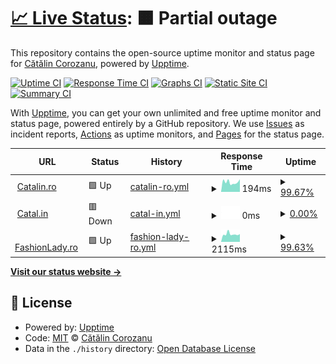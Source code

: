 # [📈 Live Status](https://status.crz.ro): <!--live status--> **🟧 Partial outage**

This repository contains the open-source uptime monitor and status page for [Cătălin Corozanu](https://corozanu.ro), powered by [Upptime](https://github.com/upptime/upptime).

[![Uptime CI](https://github.com/corozanu/uptime/workflows/Uptime%20CI/badge.svg)](https://github.com/corozanu/uptime/actions?query=workflow%3A%22Uptime+CI%22)
[![Response Time CI](https://github.com/corozanu/uptime/workflows/Response%20Time%20CI/badge.svg)](https://github.com/corozanu/uptime/actions?query=workflow%3A%22Response+Time+CI%22)
[![Graphs CI](https://github.com/corozanu/uptime/workflows/Graphs%20CI/badge.svg)](https://github.com/corozanu/uptime/actions?query=workflow%3A%22Graphs+CI%22)
[![Static Site CI](https://github.com/corozanu/uptime/workflows/Static%20Site%20CI/badge.svg)](https://github.com/corozanu/uptime/actions?query=workflow%3A%22Static+Site+CI%22)
[![Summary CI](https://github.com/corozanu/uptime/workflows/Summary%20CI/badge.svg)](https://github.com/corozanu/uptime/actions?query=workflow%3A%22Summary+CI%22)

With [Upptime](https://upptime.js.org), you can get your own unlimited and free uptime monitor and status page, powered entirely by a GitHub repository. We use [Issues](https://github.com/corozanu/uptime/issues) as incident reports, [Actions](https://github.com/corozanu/uptime/actions) as uptime monitors, and [Pages](https://status.crz.ro) for the status page.

<!--start: status pages-->
<!-- This summary is generated by Upptime (https://github.com/upptime/upptime) -->
<!-- Do not edit this manually, your changes will be overwritten -->
<!-- prettier-ignore -->
| URL | Status | History | Response Time | Uptime |
| --- | ------ | ------- | ------------- | ------ |
| <img alt="" src="https://icons.duckduckgo.com/ip3/catalin.ro.ico" height="13"> [Catalin.ro](https://catalin.ro) | 🟩 Up | [catalin-ro.yml](https://github.com/corozanu/uptime.crz.ro/commits/HEAD/history/catalin-ro.yml) | <details><summary><img alt="Response time graph" src="./graphs/catalin-ro/response-time-week.png" height="20"> 194ms</summary><br><a href="https://uptime.crz.ro/history/catalin-ro"><img alt="Response time 1113" src="https://img.shields.io/endpoint?url=https%3A%2F%2Fraw.githubusercontent.com%2Fcorozanu%2Fuptime.crz.ro%2FHEAD%2Fapi%2Fcatalin-ro%2Fresponse-time.json"></a><br><a href="https://uptime.crz.ro/history/catalin-ro"><img alt="24-hour response time 250" src="https://img.shields.io/endpoint?url=https%3A%2F%2Fraw.githubusercontent.com%2Fcorozanu%2Fuptime.crz.ro%2FHEAD%2Fapi%2Fcatalin-ro%2Fresponse-time-day.json"></a><br><a href="https://uptime.crz.ro/history/catalin-ro"><img alt="7-day response time 194" src="https://img.shields.io/endpoint?url=https%3A%2F%2Fraw.githubusercontent.com%2Fcorozanu%2Fuptime.crz.ro%2FHEAD%2Fapi%2Fcatalin-ro%2Fresponse-time-week.json"></a><br><a href="https://uptime.crz.ro/history/catalin-ro"><img alt="30-day response time 206" src="https://img.shields.io/endpoint?url=https%3A%2F%2Fraw.githubusercontent.com%2Fcorozanu%2Fuptime.crz.ro%2FHEAD%2Fapi%2Fcatalin-ro%2Fresponse-time-month.json"></a><br><a href="https://uptime.crz.ro/history/catalin-ro"><img alt="1-year response time 1096" src="https://img.shields.io/endpoint?url=https%3A%2F%2Fraw.githubusercontent.com%2Fcorozanu%2Fuptime.crz.ro%2FHEAD%2Fapi%2Fcatalin-ro%2Fresponse-time-year.json"></a></details> | <details><summary><a href="https://uptime.crz.ro/history/catalin-ro">99.67%</a></summary><a href="https://uptime.crz.ro/history/catalin-ro"><img alt="All-time uptime 98.14%" src="https://img.shields.io/endpoint?url=https%3A%2F%2Fraw.githubusercontent.com%2Fcorozanu%2Fuptime.crz.ro%2FHEAD%2Fapi%2Fcatalin-ro%2Fuptime.json"></a><br><a href="https://uptime.crz.ro/history/catalin-ro"><img alt="24-hour uptime 100.00%" src="https://img.shields.io/endpoint?url=https%3A%2F%2Fraw.githubusercontent.com%2Fcorozanu%2Fuptime.crz.ro%2FHEAD%2Fapi%2Fcatalin-ro%2Fuptime-day.json"></a><br><a href="https://uptime.crz.ro/history/catalin-ro"><img alt="7-day uptime 99.67%" src="https://img.shields.io/endpoint?url=https%3A%2F%2Fraw.githubusercontent.com%2Fcorozanu%2Fuptime.crz.ro%2FHEAD%2Fapi%2Fcatalin-ro%2Fuptime-week.json"></a><br><a href="https://uptime.crz.ro/history/catalin-ro"><img alt="30-day uptime 99.92%" src="https://img.shields.io/endpoint?url=https%3A%2F%2Fraw.githubusercontent.com%2Fcorozanu%2Fuptime.crz.ro%2FHEAD%2Fapi%2Fcatalin-ro%2Fuptime-month.json"></a><br><a href="https://uptime.crz.ro/history/catalin-ro"><img alt="1-year uptime 96.12%" src="https://img.shields.io/endpoint?url=https%3A%2F%2Fraw.githubusercontent.com%2Fcorozanu%2Fuptime.crz.ro%2FHEAD%2Fapi%2Fcatalin-ro%2Fuptime-year.json"></a></details>
| <img alt="" src="https://icons.duckduckgo.com/ip3/catal.in.ico" height="13"> [Catal.in](https://catal.in) | 🟥 Down | [catal-in.yml](https://github.com/corozanu/uptime.crz.ro/commits/HEAD/history/catal-in.yml) | <details><summary><img alt="Response time graph" src="./graphs/catal-in/response-time-week.png" height="20"> 0ms</summary><br><a href="https://uptime.crz.ro/history/catal-in"><img alt="Response time 163" src="https://img.shields.io/endpoint?url=https%3A%2F%2Fraw.githubusercontent.com%2Fcorozanu%2Fuptime.crz.ro%2FHEAD%2Fapi%2Fcatal-in%2Fresponse-time.json"></a><br><a href="https://uptime.crz.ro/history/catal-in"><img alt="24-hour response time 0" src="https://img.shields.io/endpoint?url=https%3A%2F%2Fraw.githubusercontent.com%2Fcorozanu%2Fuptime.crz.ro%2FHEAD%2Fapi%2Fcatal-in%2Fresponse-time-day.json"></a><br><a href="https://uptime.crz.ro/history/catal-in"><img alt="7-day response time 0" src="https://img.shields.io/endpoint?url=https%3A%2F%2Fraw.githubusercontent.com%2Fcorozanu%2Fuptime.crz.ro%2FHEAD%2Fapi%2Fcatal-in%2Fresponse-time-week.json"></a><br><a href="https://uptime.crz.ro/history/catal-in"><img alt="30-day response time 0" src="https://img.shields.io/endpoint?url=https%3A%2F%2Fraw.githubusercontent.com%2Fcorozanu%2Fuptime.crz.ro%2FHEAD%2Fapi%2Fcatal-in%2Fresponse-time-month.json"></a><br><a href="https://uptime.crz.ro/history/catal-in"><img alt="1-year response time 163" src="https://img.shields.io/endpoint?url=https%3A%2F%2Fraw.githubusercontent.com%2Fcorozanu%2Fuptime.crz.ro%2FHEAD%2Fapi%2Fcatal-in%2Fresponse-time-year.json"></a></details> | <details><summary><a href="https://uptime.crz.ro/history/catal-in">0.00%</a></summary><a href="https://uptime.crz.ro/history/catal-in"><img alt="All-time uptime 89.71%" src="https://img.shields.io/endpoint?url=https%3A%2F%2Fraw.githubusercontent.com%2Fcorozanu%2Fuptime.crz.ro%2FHEAD%2Fapi%2Fcatal-in%2Fuptime.json"></a><br><a href="https://uptime.crz.ro/history/catal-in"><img alt="24-hour uptime 0.00%" src="https://img.shields.io/endpoint?url=https%3A%2F%2Fraw.githubusercontent.com%2Fcorozanu%2Fuptime.crz.ro%2FHEAD%2Fapi%2Fcatal-in%2Fuptime-day.json"></a><br><a href="https://uptime.crz.ro/history/catal-in"><img alt="7-day uptime 0.00%" src="https://img.shields.io/endpoint?url=https%3A%2F%2Fraw.githubusercontent.com%2Fcorozanu%2Fuptime.crz.ro%2FHEAD%2Fapi%2Fcatal-in%2Fuptime-week.json"></a><br><a href="https://uptime.crz.ro/history/catal-in"><img alt="30-day uptime 0.00%" src="https://img.shields.io/endpoint?url=https%3A%2F%2Fraw.githubusercontent.com%2Fcorozanu%2Fuptime.crz.ro%2FHEAD%2Fapi%2Fcatal-in%2Fuptime-month.json"></a><br><a href="https://uptime.crz.ro/history/catal-in"><img alt="1-year uptime 89.71%" src="https://img.shields.io/endpoint?url=https%3A%2F%2Fraw.githubusercontent.com%2Fcorozanu%2Fuptime.crz.ro%2FHEAD%2Fapi%2Fcatal-in%2Fuptime-year.json"></a></details>
| <img alt="" src="https://icons.duckduckgo.com/ip3/fashionlady.ro.ico" height="13"> [FashionLady.ro](https://fashionlady.ro) | 🟩 Up | [fashion-lady-ro.yml](https://github.com/corozanu/uptime.crz.ro/commits/HEAD/history/fashion-lady-ro.yml) | <details><summary><img alt="Response time graph" src="./graphs/fashion-lady-ro/response-time-week.png" height="20"> 2115ms</summary><br><a href="https://uptime.crz.ro/history/fashion-lady-ro"><img alt="Response time 1312" src="https://img.shields.io/endpoint?url=https%3A%2F%2Fraw.githubusercontent.com%2Fcorozanu%2Fuptime.crz.ro%2FHEAD%2Fapi%2Ffashion-lady-ro%2Fresponse-time.json"></a><br><a href="https://uptime.crz.ro/history/fashion-lady-ro"><img alt="24-hour response time 2138" src="https://img.shields.io/endpoint?url=https%3A%2F%2Fraw.githubusercontent.com%2Fcorozanu%2Fuptime.crz.ro%2FHEAD%2Fapi%2Ffashion-lady-ro%2Fresponse-time-day.json"></a><br><a href="https://uptime.crz.ro/history/fashion-lady-ro"><img alt="7-day response time 2115" src="https://img.shields.io/endpoint?url=https%3A%2F%2Fraw.githubusercontent.com%2Fcorozanu%2Fuptime.crz.ro%2FHEAD%2Fapi%2Ffashion-lady-ro%2Fresponse-time-week.json"></a><br><a href="https://uptime.crz.ro/history/fashion-lady-ro"><img alt="30-day response time 1988" src="https://img.shields.io/endpoint?url=https%3A%2F%2Fraw.githubusercontent.com%2Fcorozanu%2Fuptime.crz.ro%2FHEAD%2Fapi%2Ffashion-lady-ro%2Fresponse-time-month.json"></a><br><a href="https://uptime.crz.ro/history/fashion-lady-ro"><img alt="1-year response time 1353" src="https://img.shields.io/endpoint?url=https%3A%2F%2Fraw.githubusercontent.com%2Fcorozanu%2Fuptime.crz.ro%2FHEAD%2Fapi%2Ffashion-lady-ro%2Fresponse-time-year.json"></a></details> | <details><summary><a href="https://uptime.crz.ro/history/fashion-lady-ro">99.63%</a></summary><a href="https://uptime.crz.ro/history/fashion-lady-ro"><img alt="All-time uptime 97.67%" src="https://img.shields.io/endpoint?url=https%3A%2F%2Fraw.githubusercontent.com%2Fcorozanu%2Fuptime.crz.ro%2FHEAD%2Fapi%2Ffashion-lady-ro%2Fuptime.json"></a><br><a href="https://uptime.crz.ro/history/fashion-lady-ro"><img alt="24-hour uptime 100.00%" src="https://img.shields.io/endpoint?url=https%3A%2F%2Fraw.githubusercontent.com%2Fcorozanu%2Fuptime.crz.ro%2FHEAD%2Fapi%2Ffashion-lady-ro%2Fuptime-day.json"></a><br><a href="https://uptime.crz.ro/history/fashion-lady-ro"><img alt="7-day uptime 99.63%" src="https://img.shields.io/endpoint?url=https%3A%2F%2Fraw.githubusercontent.com%2Fcorozanu%2Fuptime.crz.ro%2FHEAD%2Fapi%2Ffashion-lady-ro%2Fuptime-week.json"></a><br><a href="https://uptime.crz.ro/history/fashion-lady-ro"><img alt="30-day uptime 99.86%" src="https://img.shields.io/endpoint?url=https%3A%2F%2Fraw.githubusercontent.com%2Fcorozanu%2Fuptime.crz.ro%2FHEAD%2Fapi%2Ffashion-lady-ro%2Fuptime-month.json"></a><br><a href="https://uptime.crz.ro/history/fashion-lady-ro"><img alt="1-year uptime 97.72%" src="https://img.shields.io/endpoint?url=https%3A%2F%2Fraw.githubusercontent.com%2Fcorozanu%2Fuptime.crz.ro%2FHEAD%2Fapi%2Ffashion-lady-ro%2Fuptime-year.json"></a></details>

<!--end: status pages-->

[**Visit our status website →**](https://status.crz.ro)

## 📄 License

- Powered by: [Upptime](https://github.com/upptime/upptime)
- Code: [MIT](./LICENSE) © [Cătălin Corozanu](https://corozanu.ro)
- Data in the `./history` directory: [Open Database License](https://opendatacommons.org/licenses/odbl/1-0/)
